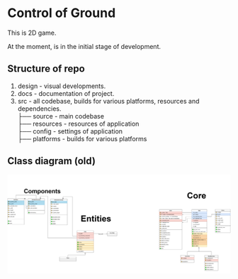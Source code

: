 # Control of Ground

This is 2D game.

At the moment, is in the initial stage of development.

## Structure of repo

1. design - visual developments.
2. docs - documentation of project.
3. src - all codebase, builds for various platforms, resources and dependencies.<br>
    ├── source - main codebase<br>
    ├── resources - resources of application<br>
    ├── config - settings of application<br>
    ├── platforms - builds for various platforms<br>

## Class diagram (old)

![Class diagram](https://github.com/Kalashnikov-Ivan/Control_Of_Ground/blob/dev/docs/Architecture/CoG_classDiagram.png)